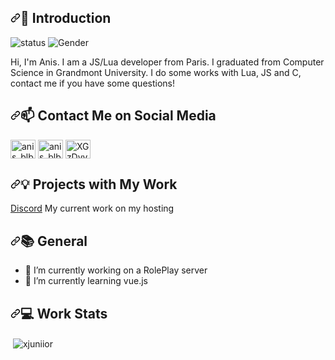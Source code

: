 <h2 dir="auto"><a id="user-content--introduction" class="anchor" aria-hidden="true" href="#-introduction"><svg class="octicon octicon-link" viewBox="0 0 16 16" version="1.1" width="16" height="16" aria-hidden="true"><path fill-rule="evenodd" d="M7.775 3.275a.75.75 0 001.06 1.06l1.25-1.25a2 2 0 112.83 2.83l-2.5 2.5a2 2 0 01-2.83 0 .75.75 0 00-1.06 1.06 3.5 3.5 0 004.95 0l2.5-2.5a3.5 3.5 0 00-4.95-4.95l-1.25 1.25zm-4.69 9.64a2 2 0 010-2.83l2.5-2.5a2 2 0 012.83 0 .75.75 0 001.06-1.06 3.5 3.5 0 00-4.95 0l-2.5 2.5a3.5 3.5 0 004.95 4.95l1.25-1.25a.75.75 0 00-1.06-1.06l-1.25 1.25a2 2 0 01-2.83 0z"></path></svg></a><g-emoji class="g-emoji" alias="wave" fallback-src="https://github.githubassets.com/images/icons/emoji/unicode/1f44b.png">👋</g-emoji> Introduction</h2>



<img src="https://camo.githubusercontent.com/1e4e1ec71d76e79c8cd6d6f3ffcef38b93a7939ceca72148569da458d5fdd9ba/68747470733a2f2f696d672e736869656c64732e696f2f62616467652f7374617475732d75702d627269676874677265656e" alt="status" data-canonical-src="https://img.shields.io/badge/status-up-brightgreen" style="max-width: 100%;"></a> <img src="https://camo.githubusercontent.com/f13ed00cde9765ae74f1b7a486056b947da2d5ae77da90a110952198985c0570/68747470733a2f2f696d672e736869656c64732e696f2f62616467652f67656e6465722d2546302539462541342542352d6c6967687467726579" alt="Gender" data-canonical-src="https://img.shields.io/badge/gender-%F0%9F%A4%B5-lightgrey" style="max-width: 100%;"></a> <img src="https://camo.githubusercontent.com/3d91ca9af463d8325c3b7c4c2eaeb281b01fad4efa5d3b505d3c5054f94b3be6/68747470733a2f2f76697369746f722d62616467652e676c697463682e6d652f62616467653f706167655f69643d6769746875622e636f6d2f456b696e6f787830" alt="" data-canonical-src="https://visitor-badge.glitch.me/badge?page_id=github.com/xJuniior" style="max-width: 100%;"> <p align="left">


Hi, I'm Anis. I am a JS/Lua developer from Paris. I graduated from Computer Science in Grandmont University. I do some works with Lua, JS and C, contact me if you have some questions!


<h2 dir="auto"><a id="user-content--contact-me-on-social-media" class="anchor" aria-hidden="true" href="#-contact-me-on-social-media"><svg class="octicon octicon-link" viewBox="0 0 16 16" version="1.1" width="16" height="16" aria-hidden="true"><path fill-rule="evenodd" d="M7.775 3.275a.75.75 0 001.06 1.06l1.25-1.25a2 2 0 112.83 2.83l-2.5 2.5a2 2 0 01-2.83 0 .75.75 0 00-1.06 1.06 3.5 3.5 0 004.95 0l2.5-2.5a3.5 3.5 0 00-4.95-4.95l-1.25 1.25zm-4.69 9.64a2 2 0 010-2.83l2.5-2.5a2 2 0 012.83 0 .75.75 0 001.06-1.06 3.5 3.5 0 00-4.95 0l-2.5 2.5a3.5 3.5 0 004.95 4.95l1.25-1.25a.75.75 0 00-1.06-1.06l-1.25 1.25a2 2 0 01-2.83 0z"></path></svg></a><g-emoji class="g-emoji" alias="mailbox" fallback-src="https://github.githubassets.com/images/icons/emoji/unicode/1f4eb.png">📫</g-emoji> Contact Me on Social Media</h2>


<p align="left">
  <a href="https://www.snapchat.com/add/anis3.6" target="blank"><img align="center" src="https://raw.githubusercontent.com/rahuldkjain/github-profile-readme-generator/master/src/images/icons/Social/snapchat.svg" alt="anis_blb2" height="30" width="40" /></a>
<a href="https://instagram.com/anis_blb2" target="blank"><img align="center" src="https://raw.githubusercontent.com/rahuldkjain/github-profile-readme-generator/master/src/images/icons/Social/instagram.svg" alt="anis_blb2" height="30" width="40" /></a>
<a href="https://discord.gg/hMaMFSjsg2" target="blank"><img align="center" src="https://raw.githubusercontent.com/rahuldkjain/github-profile-readme-generator/master/src/images/icons/Social/discord.svg" alt="XGzDyyjZ53" height="30" width="40" /></a>
</p>

<h2 dir="auto"><a id="user-content--projects-with-my-work" class="anchor" aria-hidden="true" href="#-projects-with-my-work"><svg class="octicon octicon-link" viewBox="0 0 16 16" version="1.1" width="16" height="16" aria-hidden="true"><path fill-rule="evenodd" d="M7.775 3.275a.75.75 0 001.06 1.06l1.25-1.25a2 2 0 112.83 2.83l-2.5 2.5a2 2 0 01-2.83 0 .75.75 0 00-1.06 1.06 3.5 3.5 0 004.95 0l2.5-2.5a3.5 3.5 0 00-4.95-4.95l-1.25 1.25zm-4.69 9.64a2 2 0 010-2.83l2.5-2.5a2 2 0 012.83 0 .75.75 0 001.06-1.06 3.5 3.5 0 00-4.95 0l-2.5 2.5a3.5 3.5 0 004.95 4.95l1.25-1.25a.75.75 0 00-1.06-1.06l-1.25 1.25a2 2 0 01-2.83 0z"></path></svg></a><g-emoji class="g-emoji" alias="bulb" fallback-src="https://github.githubassets.com/images/icons/emoji/unicode/1f4a1.png">💡</g-emoji> Projects with My Work</h2>


<a href="https://discord.gg/hMaMFSjsg2">Discord</a>  My current work on my hosting

<h2 dir="auto"><a id="user-content--general" class="anchor" aria-hidden="true" href="#-general"><svg class="octicon octicon-link" viewBox="0 0 16 16" version="1.1" width="16" height="16" aria-hidden="true"><path fill-rule="evenodd" d="M7.775 3.275a.75.75 0 001.06 1.06l1.25-1.25a2 2 0 112.83 2.83l-2.5 2.5a2 2 0 01-2.83 0 .75.75 0 00-1.06 1.06 3.5 3.5 0 004.95 0l2.5-2.5a3.5 3.5 0 00-4.95-4.95l-1.25 1.25zm-4.69 9.64a2 2 0 010-2.83l2.5-2.5a2 2 0 012.83 0 .75.75 0 001.06-1.06 3.5 3.5 0 00-4.95 0l-2.5 2.5a3.5 3.5 0 004.95 4.95l1.25-1.25a.75.75 0 00-1.06-1.06l-1.25 1.25a2 2 0 01-2.83 0z"></path></svg></a><g-emoji class="g-emoji" alias="books" fallback-src="https://github.githubassets.com/images/icons/emoji/unicode/1f4da.png">📚</g-emoji> General</h2>

- 🔭 I’m currently working on a RolePlay server
- 🌱 I’m currently learning vue.js



<h2 dir="auto"><a id="user-content--work-stats" class="anchor" aria-hidden="true" href="#-work-stats"><svg class="octicon octicon-link" viewBox="0 0 16 16" version="1.1" width="16" height="16" aria-hidden="true"><path fill-rule="evenodd" d="M7.775 3.275a.75.75 0 001.06 1.06l1.25-1.25a2 2 0 112.83 2.83l-2.5 2.5a2 2 0 01-2.83 0 .75.75 0 00-1.06 1.06 3.5 3.5 0 004.95 0l2.5-2.5a3.5 3.5 0 00-4.95-4.95l-1.25 1.25zm-4.69 9.64a2 2 0 010-2.83l2.5-2.5a2 2 0 012.83 0 .75.75 0 001.06-1.06 3.5 3.5 0 00-4.95 0l-2.5 2.5a3.5 3.5 0 004.95 4.95l1.25-1.25a.75.75 0 00-1.06-1.06l-1.25 1.25a2 2 0 01-2.83 0z"></path></svg></a><g-emoji class="g-emoji" alias="computer" fallback-src="https://github.githubassets.com/images/icons/emoji/unicode/1f4bb.png">💻</g-emoji> Work Stats</h2>


<p>&nbsp;<img align="center" src="https://github-readme-stats.vercel.app/api?username=xjuniior&amp;show_icons=true&amp;theme=react&amp;include_all_commits=true&amp;count_private=true" alt="xjuniior" /></p>

